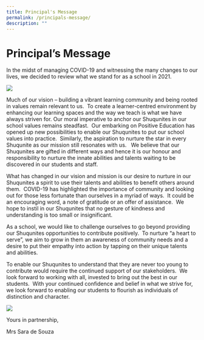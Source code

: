 ```yaml
---
title: Principal's Message
permalink: /principals-message/
description: ""
---
```

Principal’s Message
===================

In the midst of managing COVID-19 and witnessing the many changes to our lives, we decided to review what we stand for as a school in 2021.

![](https://shuqunpri.moe.edu.sg/wp-content/uploads/2021/12/FEATURE-WALL-@-CONCOURSE_VISUAL-2-1024x604.jpg)

Much of our vision – building a vibrant learning community and being rooted in values remain relevant to us.  To create a learner-centred environment by enhancing our learning spaces and the way we teach is what we have always striven for. Our moral imperative to anchor our Shuqunites in our school values remains steadfast.  Our embarking on Positive Education has opened up new possibilities to enable our Shuqunites to put our school values into practice.  Similarly, the aspiration to nurture the star in every Shuqunite as our mission still resonates with us.   We believe that our Shuqunites are gifted in different ways and hence it is our honour and responsibility to nurture the innate abilities and talents waiting to be discovered in our students and staff.

What has changed in our vision and mission is our desire to nurture in our Shuqunites a spirit to use their talents and abilities to benefit others around them.  COVID-19 has highlighted the importance of community and looking out for those less fortunate than ourselves in a myriad of ways.  It could be an encouraging word, a note of gratitude or an offer of assistance.  We hope to instil in our Shuqunites that no gesture of kindness and understanding is too small or insignificant.

As a school, we would like to challenge ourselves to go beyond providing our Shuqunites opportunities to contribute positively.  To nurture “a heart to serve”, we aim to grow in them an awareness of community needs and a desire to put their empathy into action by tapping on their unique talents and abilities.

To enable our Shuqunites to understand that they are never too young to contribute would require the continued support of our stakeholders.  We look forward to working with all, invested to bring out the best in our students.  With your continued confidence and belief in what we strive for, we look forward to enabling our students to flourish as individuals of distinction and character.

![](https://shuqunpri.moe.edu.sg/wp-content/uploads/2021/12/0002-1024x652.jpg)

Yours in partnership,

Mrs Sara de Souza

[  
](https://shuqunpri.moe.edu.sg/principals-message/#top)
